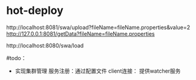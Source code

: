 # hot-deploy
http://localhost:8081/swa/upload?fileName=fileName.properties&value=2
http://127.0.0.1:8081/getData?fileName=fileName.properties

http://localhost:8080/swa/load






#todo：
* 实现集群管理
服务注册：通过配置文件
client连接：
提供watcher服务


